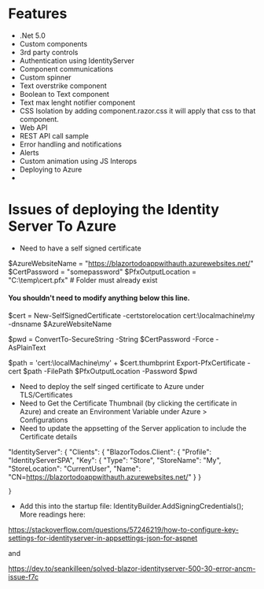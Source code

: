 
# Features
- .Net 5.0
- Custom components
- 3rd party controls
- Authentication using IdentityServer
- Component communications
- Custom spinner
- Text overstrike component
- Boolean to Text component
- Text max lenght notifier component
- CSS Isolation by adding component.razor.css it will apply that css to that component.
- Web API
- REST API call sample
- Error handling and notifications
- Alerts
- Custom animation using JS Interops
- Deploying to Azure
- 


# Issues of deploying the Identity Server To Azure

- Need to have a self signed certificate

$AzureWebsiteName = "https://blazortodoappwithauth.azurewebsites.net/"
$CertPassword = "somepassword" 
$PfxOutputLocation = "C:\temp\cert.pfx" # Folder must already exist

#### You shouldn't need to modify anything below this line.

$cert = New-SelfSignedCertificate -certstorelocation cert:\localmachine\my -dnsname $AzureWebsiteName

$pwd = ConvertTo-SecureString -String $CertPassword -Force -AsPlainText

$path = 'cert:\localMachine\my\' + $cert.thumbprint 
Export-PfxCertificate -cert $path -FilePath $PfxOutputLocation -Password $pwd


- Need to deploy the self singed certificate to Azure under TLS/Certificates
- Need to Get the Certificate Thumbnail (by clicking the certificate in Azure) and create an Environment Variable under
  Azure > Configurations
- Need to update the appsetting of the Server application to include the Certificate details

"IdentityServer": {
    "Clients": {
      "BlazorTodos.Client": {
        "Profile": "IdentityServerSPA",
        "Key": {
          "Type": "Store",
          "StoreName": "My",
          "StoreLocation": "CurrentUser",
          "Name": "CN=https://blazortodoappwithauth.azurewebsites.net/"
        }
      }
      
    }


- Add this into the startup file:
IdentityBuilder.AddSigningCredentials();
More readings here:

https://stackoverflow.com/questions/57246219/how-to-configure-key-settings-for-identityserver-in-appsettings-json-for-aspnet

and 

https://dev.to/seankilleen/solved-blazor-identityserver-500-30-error-ancm-issue-f7c
